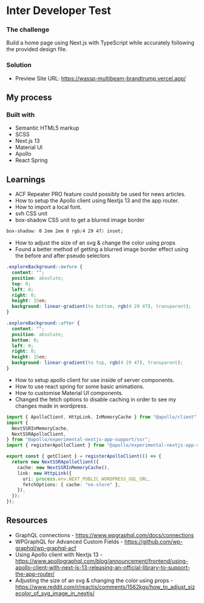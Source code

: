 # Inter Developer Test

### The challenge
Build a home page using Next.js with TypeScript while accurately following the provided design
file.

### Solution
- Preview Site URL: https://wassp-multibeam-brandtrump.vercel.app/

## My process

### Built with

- Semantic HTML5 markup
- SCSS
- Next.js 13
- Material UI
- Apollo
- React Spring

## Learnings
- ACF Repeater PRO feature could possibly be used for news articles.
- How to setup the Apollo client using Nextjs 13 and the app router.
- How to import a local font.
- svh CSS unit
- box-shadow CSS unit to get a blurred image border
```css
box-shadow: 0 2em 2em 0 rgb(4 29 47) inset;
```
- How to adjust the size of an svg & change the color using props
- Found a better method of getting a blurred image border effect using the before and after pseudo selectors
```css
.exploreBackground::before {
  content: "";
  position: absolute;
  top: 0;
  left: 0;
  right: 0;
  height: 15em;
  background: linear-gradient(to bottom, rgb(4 29 47), transparent);
}

.exploreBackground::after {
  content: "";
  position: absolute;
  bottom: 0;
  left: 0;
  right: 0;
  height: 15em;
  background: linear-gradient(to top, rgb(4 29 47), transparent);
}
```
- How to setup apollo client for use inside of server components.
- How to use react spring for some basic animations.
- How to customise Material UI components.
- Changed the fetch options to disable caching in order to see my changes made in wordpress.
```ts
import { ApolloClient, HttpLink, InMemoryCache } from "@apollo/client";
import {
  NextSSRInMemoryCache,
  NextSSRApolloClient,
} from "@apollo/experimental-nextjs-app-support/ssr";
import { registerApolloClient } from "@apollo/experimental-nextjs-app-support/rsc";

export const { getClient } = registerApolloClient(() => {
  return new NextSSRApolloClient({
    cache: new NextSSRInMemoryCache(),
    link: new HttpLink({
      uri: process.env.NEXT_PUBLIC_WORDPRESS_GQL_URL,
      fetchOptions: { cache: "no-store" },
    }),
  });
});
```

## Resources
- GraphQL connections - https://www.wpgraphql.com/docs/connections
- WPGraphQL for Advanced Custom Fields - https://github.com/wp-graphql/wp-graphql-acf
- Using Apollo client with Nextjs 13 - https://www.apollographql.com/blog/announcement/frontend/using-apollo-client-with-next-js-13-releasing-an-official-library-to-support-the-app-router/
- Adjusting the size of an svg & changing the color using props - https://www.reddit.com/r/reactjs/comments/1562kgx/how_to_adjust_sizecolor_of_svg_image_in_nextjs/
